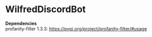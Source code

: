 # WilfredDiscordBot

<b>Dependencies</b><br>
profanity-filter 1.3.3: https://pypi.org/project/profanity-filter/#usage
